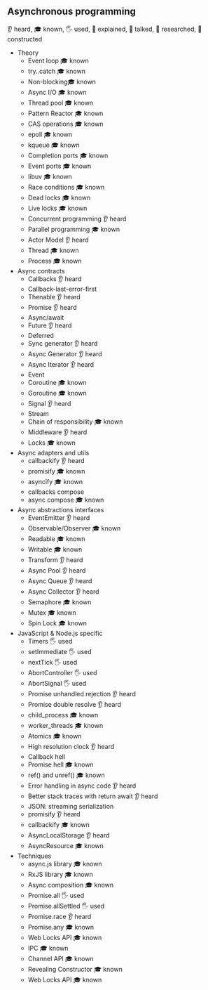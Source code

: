 ## Asynchronous programming
 👂 heard, 🎓 known, 🖐️ used, 🙋 explained, 📢 talked, 🔬 researched, 🚀 constructed
- Theory
  - Event loop 🎓 known
  - try..catch 🎓 known
  - Non-blocking🎓 known
  - Async I/O 🎓 known
  - Thread pool 🎓 known
  - Pattern Reactor 🎓 known
  - CAS operations 🎓 known
  - epoll 🎓 known
  - kqueue 🎓 known
  - Completion ports 🎓 known
  - Event ports 🎓 known
  - libuv 🎓 known
  - Race conditions  🎓 known
  - Dead locks 🎓 known
  - Live locks 🎓 known
  - Concurrent programming 👂 heard
  - Parallel programming 🎓 known
  - Actor Model 👂 heard
  - Thread 🎓 known
  - Process 🎓 known
- Async contracts
  - Callbacks 👂 heard
  - Callback-last-error-first
  - Thenable 👂 heard
  - Promise 👂 heard
  - Async/await
  - Future 👂 heard
  - Deferred
  - Sync generator 👂 heard
  - Async Generator 👂 heard
  - Async Iterator 👂 heard
  - Event
  - Coroutine 🎓 known
  - Goroutine 🎓 known
  - Signal 👂 heard
  - Stream
  - Chain of responsibility 🎓 known
  - Middleware 👂 heard
  - Locks 🎓 known
- Async adapters and utils
  - callbackify  👂 heard
  - promisify 🎓 known
  - asyncify  🎓 known
  - callbacks compose
  - async compose 🎓 known
- Async abstractions interfaces
  - EventEmitter 👂 heard
  - Observable/Observer 🎓 known
  - Readable 🎓 known
  - Writable 🎓 known
  - Transform 👂 heard
  - Async Pool 👂 heard
  - Async Queue 👂 heard
  - Async Collector 👂 heard
  - Semaphore 🎓 known
  - Mutex 🎓 known
  - Spin Lock 🎓 known
- JavaScript & Node.js specific
  - Timers 🖐️ used
  - setImmediate 🖐️ used
  - nextTick 🖐️ used
  - AbortController 🖐️ used
  - AbortSignal 🖐️ used
  - Promise unhandled rejection 👂 heard
  - Promise double resolve 👂 heard
  - child_process 🎓 known
  - worker_threads 🎓 known
  - Atomics 🎓 known
  - High resolution clock 👂 heard
  - Callback hell
  - Promise hell 🎓 known
  - ref() and unref() 🎓 known
  - Error handling in async code 👂 heard
  - Better stack traces with return await 👂 heard
  - JSON: streaming serialization
  - promisify 👂 heard
  - callbackify 🎓 known
  - AsyncLocalStorage 👂 heard
  - AsyncResource 🎓 known
- Techniques
  - async.js library 🎓 known
  - RxJS library  🎓 known
  - Async composition 🎓 known
  - Promise.all 🖐️ used
  - Promise.allSettled 🖐️ used
  - Promise.race 👂 heard
  - Promise.any 🎓 known
  - Web Locks API 🎓 known
  - IPC 🎓 known
  - Channel API 🎓 known
  - Revealing Constructor 🎓 known
  - Web Locks API 🎓 known
